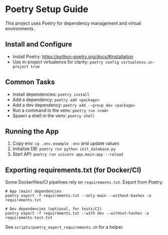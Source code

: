 # Poetry Setup Guide

This project uses Poetry for dependency management and virtual environments.

## Install and Configure

- Install Poetry: https://python-poetry.org/docs/#installation
- Use in-project virtualenvs for clarity: `poetry config virtualenvs.in-project true`

## Common Tasks

- Install dependencies: `poetry install`
- Add a dependency: `poetry add <package>`
- Add a dev dependency: `poetry add --group dev <package>`
- Run a command in the venv: `poetry run <cmd>`
- Spawn a shell in the venv: `poetry shell`

## Running the App

1) Copy env: `cp .env.example .env` and update values
2) Initialize DB: `poetry run python init_database.py`
3) Start API: `poetry run uvicorn app.main:app --reload`

## Exporting requirements.txt (for Docker/CI)

Some Dockerfiles/CI pipelines rely on `requirements.txt`. Export from Poetry:

```
# App (main) dependencies
poetry export -f requirements.txt --only main --without-hashes -o requirements.txt

# Dev dependencies (optional, for tests/CI)
poetry export -f requirements.txt --with dev --without-hashes -o requirements-test.txt
```

See `scripts/poetry_export_requirements.sh` for a helper.

